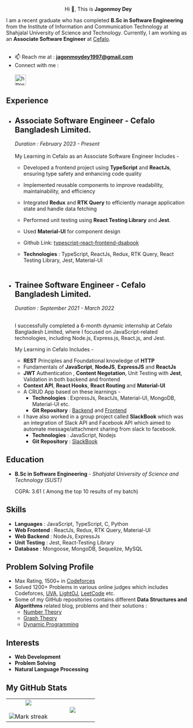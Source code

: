 

<p align="center">Hi 👋, This is <strong>Jagonmoy Dey</strong></p>

I am a recent graduate who has completed **B.Sc in Software Engineering** from the Institute of Information and Communication Technology at Shahjalal University of Science and Technology. Currently, I am working as an **Associate Software Engineer** at [Cefalo](https://www.cefalo.com/en/).
<br><br>
- 📫 Reach me at : **jagonmoydey1997@gmail.com** <br>
- Connect with me : <br> <br>
<a href="https://www.linkedin.com/in/jagonmoy/" target="blank"><img align="center" src="https://cdn.jsdelivr.net/npm/simple-icons@3.0.1/icons/linkedin.svg" alt="https://www.linkedin.com/in/jagonmoy/" height="30" width="30" /></a>


## Experience 

- ## Associate Software Engineer - Cefalo Bangladesh Limited. 
  *Duration : February 2023 - Present*
  <br></br>
  My Learning in Cefalo as an Associate Software Engineer Includes -
  - Developed a  frontend project using **TypeScript** and **ReactJs**, ensuring type safety and enhancing code quality
  - Implemented reusable components to improve readability, maintainability, and efficiency
  - Integrated **Redux** and **RTK Query** to efficiently manage application state and handle data fetching
  - Performed unit testing using **React Testing Library** and **Jest**.
  - Used **Material-UI** for component design
  - Github Link: [typescript-react-frontend-dsabook](https://github.com/jagonmoy/typescript-react-frontend-dsabook)

  - **Technologies** : TypeScript, ReactJs, Redux, RTK Query, React Testing Library, Jest, Material-UI 
  <br></br>
- ## Trainee Software Engineer - Cefalo Bangladesh Limited. 
  *Duration : September 2021 - March 2022*
  <br></br>

  I successfully completed a 6-month dynamic internship at Cefalo Bangladesh Limited, where I focused on JavaScript-related technologies, including Node.js, Express.js, React.js, and Jest.

  My Learning in Cefalo Includes -
  -  **REST** Principles and Foundational knowledge of **HTTP**
  -  Fundamentals of **JavaScript**, **NodeJS**,  **ExpressJS** and **ReactJs**
  -  **JWT** Authentication , **Content Negotation**, Unit Testing with **Jest**, Validation in both backend and frontend 
  - **Context API**, **React Hooks**, **React Routing** and **Material-UI** 
  - A CRUD App based on these learnings - 
    - **Technologies** : ExpressJs, ReactJs, Material-UI, MongoDB, Material-UI etc. 
    - **Git Repository** : [Backend](https://github.com/jagonmoy/Cefalo-Internship-Nodejs) and [Frontend](https://github.com/jagonmoy/Cefalo-Internship-ReactJs) 
  - I have also worked in a group project called **SlackBook** which was an integration of Slack API and Facebook API which aimed to automate message/attachment sharing from slack to facebook. 
    - **Technologies** : JavaScript, Nodejs 
    - **Git Repository** : [SlackBook](https://github.com/cefalobd/Slackbook)

## Education 
- **B.Sc in Software Engineering** - *Shahjalal University of Science and Technology (SUST)*

  CGPA: 3.61 ( Among the top 10 results of my batch)

## Skills

- **Languages** :  JavaScript, TypeScript, C, Python
- **Web Frontend** :  ReactJs, Redux, RTK Query, Material-UI 
- **Web Backend** : NodeJs, ExpressJs
- **Unit Testing** : Jest, React-Testing Library
- **Database** : Mongoose, MongoDB, Sequelize, MySQL

## Problem Solving Profile 

   - Max Rating, 1500+ in [Codeforces](https://codeforces.com/profile/Jagonmoy)
   - Solved 1200+ Problems in various online judges which includes Codeforces, [UVA](https://uhunt.onlinejudge.org/id/954978), [LightOJ](https://lightoj.com/user/jagonmoy), [LeetCode](https://leetcode.com/Jagonmoy/) etc. 
   - Some of my GitHub repositories contains different **Data Structures and Algorithms** related blog, problems and their solutions : 
       - [Number Theory](https://github.com/jagonmoy/Number-Theory)
       - [Graph Theory](https://github.com/jagonmoy/Graph-Theory) 
       - [Dynamic Programming](https://github.com/jagonmoy/Dynamic-Programming)


## Interests

- **Web Development**
- **Problem Solving**
- **Natural Language Processing**

## My GitHub Stats

<table border="0" align="center">
<tr border="0">
<td width="50%" align="center">
  
  <img  align="center"  src="https://github-readme-stats.vercel.app/api?username=jagonmoy&theme=cobalt&show_icons=true&count_private=true" />
  <br></br>
  <img  title="🔥 Get streak stats for your profile at git.io/streak-stats" alt="Mark streak" src="https://github-readme-streak-stats.herokuapp.com/?user=jagonmoy&theme=dark&hide_border=true" />


  
</td>

<td width="50%" align="center">

  <img  align="center"  src="https://github-readme-stats.anuraghazra1.vercel.app/api/top-langs/?username=jagonmoy&theme=dark&hide_border=true&no-bg=true&no-frame=true&langs_count=5"/>
  
  </td>
</tr>
</table>

<!--
**jagonmoy/jagonmoy** is a ✨ _special_ ✨ repository because its `README.md` (this file) appears on your GitHub profile.

Here are some ideas to get you started:

- 🔭 I’m currently working on ...
- 🌱 I’m currently learning ...
- 👯 I’m looking to collaborate on ...
- 🤔 I’m looking for help with ...
- 💬 Ask me about ...
...
- 😄 Pronouns: ...
- ⚡ Fun fact: ...
-->
